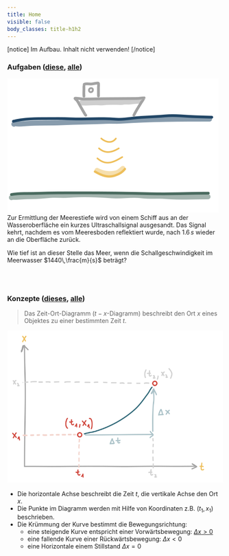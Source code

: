 ```yaml
---
title: Home
visible: false
body_classes: title-h1h2
---
```


[notice]
Im Aufbau. Inhalt nicht verwenden!
[/notice]

### Aufgaben ([diese](/aufgaben/mechanik/bewegung/gleichfoermige_bewegung/exercise-30), [alle](/aufgaben/mechanik/bewegung/gleichfoermige_bewegung/))

![Ein Schiff nutzt Schall zur Tiefenbestimmung](exercise30-1.svg?resize=400,280&class=float-right) Zur Ermittlung der Meerestiefe wird von einem Schiff aus an der Wasseroberfläche ein kurzes Ultraschallsignal ausgesandt. Das Signal kehrt, nachdem es vom Meeresboden reflektiert wurde, nach $1.6\,s$ wieder an die Oberfläche zurück.

Wie tief ist an dieser Stelle das Meer, wenn die Schallgeschwindigkeit im Meerwasser $1440\,\frac{m}{s}$ beträgt?

<br/><br/>
### Konzepte ([dieses](/konzepte/konzept-3/), [alle](/konzepte/))

> Das Zeit-Ort-Diagramm ($t-x$-Diagramm) beschreibt den Ort $x$ eines Objektes zu einer bestimmten Zeit $t$.

![Zeit-Ort-Diagramm (t-x-Diagramm) theoretische Darstellung](Zeit-Ort-Diagramm-theoretisch.svg?resize=450,300&class=float-right)

- Die horizontale Achse beschreibt die Zeit $t$, die vertikale Achse den Ort $x$.
- Die Punkte im Diagramm werden mit Hilfe von Koordinaten z.B. $(t_1,x_1)$ beschrieben.
- Die Krümmung der Kurve bestimmt die Bewegungsrichtung:
	- eine steigende Kurve entspricht einer Vorwärtsbewegung: [$\Delta x \gt 0$][1]
	- eine fallende Kurve einer Rückwärtsbewegung: $\Delta x \lt 0$
	- eine Horizontale einem Stillstand $\Delta x=0$

[1]: <konzepte/konzept-1/> "Name des Konzepts"